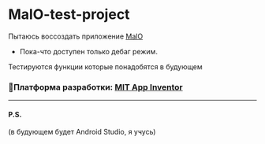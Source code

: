 # MalO-test-project
Пытаюсь воссоздать приложение [MalO](https://scpfoundation.net/scp-1471)

- Пока-что доступен только дебаг режим.

Тестируются функции которые понадобятся в будующем

### 🤖Платформа разработки: [MIT App Inventor](https://appinventor.mit.edu/)


---
#### P.S.

(в будующем будет Android Studio, я учусь)